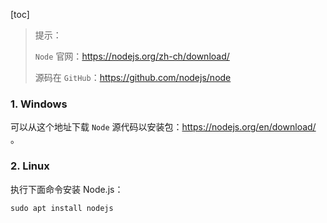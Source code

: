 [toc]

> 提示：
>
> `Node` 官网：<https://nodejs.org/zh-ch/download/>
>
> 源码在 `GitHub`：<https://github.com/nodejs/node>

### 1. Windows

可以从这个地址下载 `Node` 源代码以安装包：<https://nodejs.org/en/download/> 。

### 2. Linux

执行下面命令安装 Node.js：

```shell
sudo apt install nodejs
```

